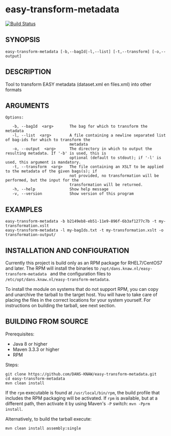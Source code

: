 easy-transform-metadata
===========
[![Build Status](https://travis-ci.org/DANS-KNAW/easy-transform-metadata.png?branch=master)](https://travis-ci.org/DANS-KNAW/easy-transform-metadata)

SYNOPSIS
--------

    easy-transform-metadata [-b,--bagId|-l,--list] [-t,--transform] [-o,--output]


DESCRIPTION
-----------

Tool to transform EASY metadata (dataset.xml en files.xml) into other formats


ARGUMENTS
---------

    Options:

       -b, --bagId  <arg>       The bag for which to transform the metadata
       -l, --list  <arg>        A file containing a newline separated list of bag-ids for which to transform the
                                metadata
       -o, --output  <arg>      The directory in which to output the resulting metadata. If '-b' is used, this is
                                optional (default to stdout); if '-l' is used, this argument is mandatory.
       -t, --transform  <arg>   The file containing an XSLT to be applied to the metadata of the given bags(s); if
                                not provided, no transformation will be performed, but the input for the
                                transformation will be returned.
       -h, --help               Show help message
       -v, --version            Show version of this program


EXAMPLES
--------

    easy-transform-metadata -b b2149eb8-eb51-11e9-896f-6b3af1277c7b -t my-transformation.xslt
    easy-transform-metadata -l my-bagIds.txt -t my-transformation.xslt -o transformation-output/


INSTALLATION AND CONFIGURATION
------------------------------
Currently this project is build only as an RPM package for RHEL7/CentOS7 and later. The RPM will install the binaries to
`/opt/dans.knaw.nl/easy-transform-metadata ` and the configuration files to `/etc/opt/dans.knaw.nl/easy-transform-metadata`.

To install the module on systems that do not support RPM, you can copy and unarchive the tarball to the target host.
You will have to take care of placing the files in the correct locations for your system yourself. For instructions
on building the tarball, see next section.


BUILDING FROM SOURCE
--------------------
Prerequisites:

* Java 8 or higher
* Maven 3.3.3 or higher
* RPM

Steps:
    
    git clone https://github.com/DANS-KNAW/easy-transform-metadata.git
    cd easy-transform-metadata 
    mvn clean install

If the `rpm` executable is found at `/usr/local/bin/rpm`, the build profile that includes the RPM 
packaging will be activated. If `rpm` is available, but at a different path, then activate it by using
Maven's `-P` switch: `mvn -Pprm install`.

Alternatively, to build the tarball execute:

    mvn clean install assembly:single
